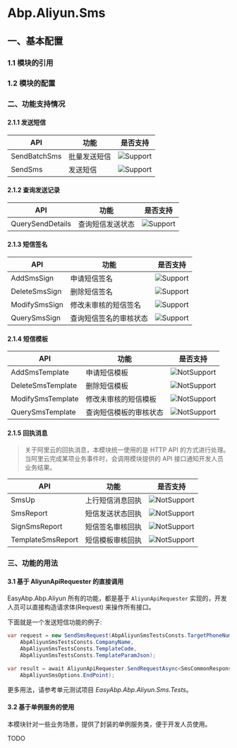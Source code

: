 # Abp.Aliyun.Sms

## 一、基本配置

### 1.1 模块的引用

### 1.2 模块的配置

### 二、功能支持情况

#### 2.1.1 发送短信

| API          | 功能         | 是否支持                                                     |
| ------------ | ------------ | ------------------------------------------------------------ |
| SendBatchSms | 批量发送短信 | ![Support](https://img.shields.io/badge/-支持-brightgreen.svg) |
| SendSms      | 发送短信     | ![Support](https://img.shields.io/badge/-支持-brightgreen.svg) |

#### 2.1.2 查询发送记录

| API              | 功能             | 是否支持                                                     |
| ---------------- | ---------------- | ------------------------------------------------------------ |
| QuerySendDetails | 查询短信发送状态 | ![Support](https://img.shields.io/badge/-支持-brightgreen.svg) |

#### 2.1.3 短信签名

| API           | 功能                   | 是否支持                                                     |
| ------------- | ---------------------- | ------------------------------------------------------------ |
| AddSmsSign    | 申请短信签名           | ![Support](https://img.shields.io/badge/-支持-brightgreen.svg) |
| DeleteSmsSign | 删除短信签名           | ![Support](https://img.shields.io/badge/-支持-brightgreen.svg) |
| ModifySmsSign | 修改未审核的短信签名   | ![Support](https://img.shields.io/badge/-支持-brightgreen.svg) |
| QuerySmsSign  | 查询短信签名的审核状态 | ![Support](https://img.shields.io/badge/-支持-brightgreen.svg) |

#### 2.1.4 短信模板

| API               | 功能                   | 是否支持                                                     |
| ----------------- | ---------------------- | ------------------------------------------------------------ |
| AddSmsTemplate    | 申请短信模板           | ![NotSupport](https://img.shields.io/badge/-%E4%B8%8D%E6%94%AF%E6%8C%81-red.svg) |
| DeleteSmsTemplate | 删除短信模板           | ![NotSupport](https://img.shields.io/badge/-%E4%B8%8D%E6%94%AF%E6%8C%81-red.svg) |
| ModifySmsTemplate | 修改未审核的短信模板   | ![NotSupport](https://img.shields.io/badge/-%E4%B8%8D%E6%94%AF%E6%8C%81-red.svg) |
| QuerySmsTemplate  | 查询短信模板的审核状态 | ![NotSupport](https://img.shields.io/badge/-%E4%B8%8D%E6%94%AF%E6%8C%81-red.svg) |

#### 2.1.5 回执消息

> 关于阿里云的回执消息，本模块统一使用的是 HTTP API 的方式进行处理。当阿里云完成某项业务事件时，会调用模块提供的 API 接口通知开发人员业务结果。

| API               | 功能             | 是否支持                                                     |
| ----------------- | ---------------- | ------------------------------------------------------------ |
| SmsUp             | 上行短信消息回执 | ![NotSupport](https://img.shields.io/badge/-%E4%B8%8D%E6%94%AF%E6%8C%81-red.svg) |
| SmsReport         | 短信发送状态回执 | ![NotSupport](https://img.shields.io/badge/-%E4%B8%8D%E6%94%AF%E6%8C%81-red.svg) |
| SignSmsReport     | 短信签名审核回执 | ![NotSupport](https://img.shields.io/badge/-%E4%B8%8D%E6%94%AF%E6%8C%81-red.svg) |
| TemplateSmsReport | 短信模板审核回执 | ![NotSupport](https://img.shields.io/badge/-%E4%B8%8D%E6%94%AF%E6%8C%81-red.svg) |

### 三、功能的用法

#### 3.1 基于 AliyunApiRequester 的直接调用

EasyAbp.Abp.Aliyun 所有的功能，都是基于 `AliyunApiRequester` 实现的，开发人员可以直接构造请求体(Request) 来操作所有接口。

下面就是一个发送短信功能的例子:

```csharp
var request = new SendSmsRequest(AbpAliyunSmsTestsConsts.TargetPhoneNumber, 
    AbpAliyunSmsTestsConsts.CompanyName,
    AbpAliyunSmsTestsConsts.TemplateCode, 
    AbpAliyunSmsTestsConsts.TemplateParamJson);
            
var result = await AliyunApiRequester.SendRequestAsync<SmsCommonResponse>(request,
    AbpAliyunSmsOptions.EndPoint);
```

更多用法，请参考单元测试项目 *EasyAbp.Abp.Aliyun.Sms.Tests*。

#### 3.2 基于单例服务的使用

本模块针对一些业务场景，提供了封装的单例服务类，便于开发人员使用。

TODO
